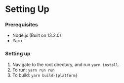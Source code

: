 # Setting Up
### Prerequisites
- Node.js (Built on 13.2.0)
- Yarn

### Setting up
1. Navigate to the root directory, and run `yarn install`.
2. To run: `yarn run run`
3. To build: `yarn build-{platform}`
